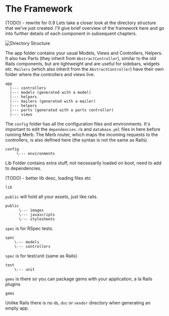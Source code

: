 # The Framework
(TODO) - rewrite for 0.9
Lets take a closer look at the directory structure that we've just created. I'll give brief overview of the framework here and go into further details of each component in subsequent chapters.

![Directory Structure](merb-gen1.png)

The app folder contains your usual Models, Views and Controllers, Helpers. It also has Parts (they inherit from `AbstractController`), similar to the old Rails components, but are lightweight and are useful for sidebars, widgets etc. `Mailers` (which also inherit from the `AbstractController`) have their own folder where the controllers and views live. 

    app
      |--- controllers
      |--- models (generated with a model)
      |--- helpers
      |--- mailers (generated with a mailer)
      |--- helpers
      |--- parts (generated with a parts controller)
      |--- views

The `config` folder has all the configuration files and environments. It's important to edit the `dependencies.rb` and `database.yml` files in here before running Merb. The Merb router, which maps the incoming requests to the controllers, is also defined here (the syntax is not the same as Rails). 

    config
         \--- environments

Lib Folder contains extra stuff, not necessarily loaded on boot, need to add to dependencies. 

(TODO) - better lib desc, loading files etc
    
    lib
    
`public` will hold all your assets, just like rails. 
    
    public
          \--- images
          \--- javascripts
          \--- stylesheets
    
`spec` is for RSpec tests.
    
    spec
        \--- models
        \--- controllers
    
`spec` is for test/unit (same as Rails)
    
    test
        \--- unit
        
`gems` is there so you can package gems with your application, a la Rails plugins
    
    gems
    
 
Unlike Rails there is no `db`, `doc` or `vendor` directory when generating an empty app.